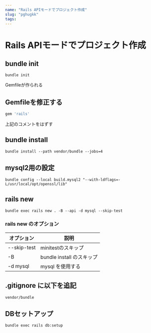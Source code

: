 ```yaml
---
name: "Rails APIモードでプロジェクト作成"
slug: "pghugkk"
tags: 
---
```


# Rails APIモードでプロジェクト作成

## bundle init

```
bundle init
```

Gemfileが作られる

## Gemfileを修正する

```ruby
gem 'rails'
```

上記のコメントをはずす

## bundle install

```
bundle install --path vendor/bundle --jobs=4
```

## mysql2用の設定

```
bundle config --local build.mysql2 "--with-ldflags=-L/usr/local/opt/openssl/lib"
```

## rails new

```
bundle exec rails new . -B --api -d mysql --skip-test
```

### rails new のオプション

| オプション | 説明 |
| - | - |
| --skip-test | minitestのスキップ |
| -B | bundle install のスキップ |
| -d mysql | mysql を使用する |

## .gitignore に以下を追記

```
vendor/bundle
```

## DBセットアップ

```
bundle exec rails db:setup
```





